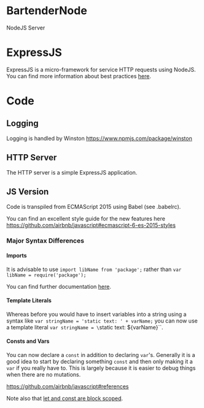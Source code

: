 # BartenderNode
NodeJS Server

# ExpressJS

ExpressJS is a micro-framework for service HTTP requests using
NodeJS. You can find more information about best practices
[here](https://expressjs.com/en/advanced/best-practice-performance.html).

# Code

## Logging

Logging is handled by Winston <https://www.npmjs.com/package/winston>

## HTTP Server

The HTTP server is a simple ExpressJS application.

## JS Version

Code is transpiled from ECMAScript 2015 using Babel
(see .babelrc). 

You can find an excellent style guide for the new features
here <https://github.com/airbnb/javascript#ecmascript-6-es-2015-styles>

### Major Syntax Differences

#### Imports

It is advisable to use `import libName from 'package';`
rather than `var libName = require('package');`

You can find further documentation [here](https://developer.mozilla.org/en-US/docs/Web/JavaScript/Reference/Statements/import).

#### Template Literals

Whereas before you would have to insert variables into a string
using a syntax like `var stringName = 'static text: ' + varName;`
you can now use a template literal `var stringName = \`static text: ${varName}\``.

#### Consts and Vars

You can now declare a `const` in addition to declaring `var`'s. Generally
it is a good idea to start by declaring something `const` and then only
making it a `var` if you really have to. This is largely because it is
easier to debug things when there are no mutations.

<https://github.com/airbnb/javascript#references>

Note also that [let and const are block scoped](https://github.com/airbnb/javascript#references--block-scope).
